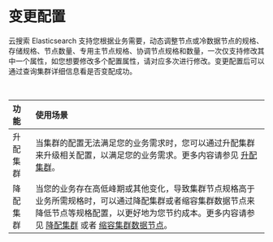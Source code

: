 # 变更配置
云搜索 Elasticsearch 支持您根据业务需要，动态调整节点或冷数据节点的规格、存储规格、节点数量、专用主节点规格、协调节点规格和数量，一次仅支持修改其中一个属性，如您想要修改多个配置属性，请对应多次进行修改。变更配置后可以通过查询集群详细信息看是否变配成功。

</br>

| 功能 | 使用场景 |
| :--- | :--- |
| 升配集群 | 当集群的配置无法满足您的业务需求时，您可以通过升配集群来升级相关配置，以满足您的业务需求。更多内容请参见 [升配集群](../Operation-Guide/ChangeConfig/Cluster_Expansion.md)。|
| 降配集群 | 当您的业务存在高低峰期或其他变化，导致集群节点规格高于业务所需规格时，可以通过降配集群或者缩容集群数据节点来降低节点等规格配置，以更好地为您节约成本。更多内容请参见 [降配集群](../Operation-Guide/ChangeConfig/Cluster_Shrink.md) 或者 [缩容集群数据节点](../Operation-Guide/ChangeConfig/Cluster_Nodes_Shrink.md)。|
